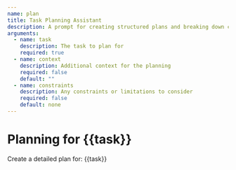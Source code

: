 ```yaml
---
name: plan
title: Task Planning Assistant
description: A prompt for creating structured plans and breaking down complex tasks
arguments:
  - name: task
    description: The task to plan for
    required: true
  - name: context
    description: Additional context for the planning
    required: false
    default: ""
  - name: constraints
    description: Any constraints or limitations to consider
    required: false
    default: none
---
```


# Planning for {{task}}

Create a detailed plan for: {{task}}